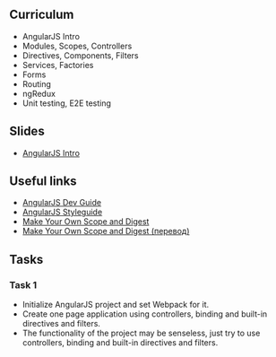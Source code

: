 ## Curriculum
* AngularJS Intro
* Modules, Scopes, Controllers
* Directives, Components, Filters
* Services, Factories
* Forms
* Routing
* ngRedux
* Unit testing, E2E testing
## Slides
* [AngularJS Intro](https://slides.com/dzianisreznik/deck-6)
## Useful links
* [AngularJS Dev Guide](https://docs.angularjs.org/guide)
* [AngularJS Styleguide](https://github.com/johnpapa/angular-styleguide/blob/master/a1/README.md)
* [Make Your Own  Scope and Digest](http://teropa.info/blog/2013/11/03/make-your-own-angular-part-1-scopes-and-digest.html)
* [Make Your Own  Scope and Digest (перевод)](https://habr.com/post/201832/)
## Tasks
### Task 1
* Initialize AngularJS project and set Webpack for it.
* Create one page application using controllers, binding and built-in directives and filters.
* The functionality of the project may be senseless, just try to use controllers, binding and built-in directives and filters.

